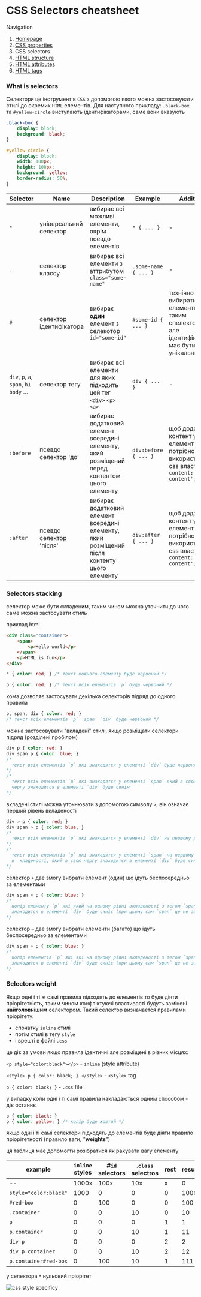 # CSS Selectors cheatsheet

Navigation

1. [Homepage](../readme.md)
2. [CSS properties](css_properties.md)
3. CSS selectors
4. [HTML structure](html_structure.md)
5. [HTML attributes](html_attributes.md)
6. [HTML tags](html_tags.md)

### What is selectors

Селектори це інструмент в `CSS` з допомогою якого можна застосовувати стилі до окремих `HTML` елементів. Для наступного прикладу:
`.black-box` та `#yellow-circle` виступають ідентифікаторами, саме вони вказують

```css
.black-box {
	display: block;
    background: black;
}

#yellow-circle {
	display: block;
	width: 100px;
    height: 100px;
    background: yellow;
    border-radius: 50%;
}
```


| Selector | Name | Description | Example | Additional |
| -- | -- | -- | -- | -- |
| `*` | універсальний селектор | вибирає всі можливі елементи, окрім псевдо елементів | `* { ... }` | - |
| `.` | селектор классу | вибирає всі елементи з аттрибутом `class="some-name"`| `.some-name { ... }` | - |
| `#` | селектор ідентифікатора | вибирає __один__ елемент з селекотор `id="some-id"`| `#some-id { ... }` | технічно може вибирати всі елементи з таким спелектором, але ідентифікатор має бути унікальним |
| `div`, `p`, `a`, `span`, `h1` `body` ... | селектор тегу | вибирає всі елементи для яких підходить цей тег `<div>` `<p>` `<a>` | `div { ... }` | -  |
| `:before` | псевдо селектор 'до' | вибирає додатковий елемент всередині елементу, який розміщений перед контентом цього елементу | `div:before { ... }` | щоб додати контент у цей елемент потрібно використовувати css властивість `content: 'some content';` |
| `:after` | псевдо селектор 'після' | вибирає додатковий елемент всередині елементу, який розміщений після контенту цього елементу | `div:after { ... }` | щоб додати контент у цей елемент потрібно використовувати css властивість `content: 'some content';` |

### Selectors stacking

селектор може бути складеним, таким чином можна уточнити до чого саме можна застосувати стиль

приклад html
```html
<div class="container">
	<span>
		<p>Hello world</p>
	</span>
    <p>HTML is fun</p>
</div> 
```

```css
* { color: red; } /* текст кожного елементу буде червоний */
```
```css
p { color: red; } /* текст всіх елементів `p` буде червоний */
```
кома дозволяє застосувати декілька селекторів підряд до одного правила
```css
p, span, div { color: red; }
/* текст всіх елементів `p` `span` `div` буде червоний */
```
можна застосовувати "вкладені" стилі, якщо розміщати селектори підряд (розділені пробілом)
```css
div p { color: red; }
div span p { color: blue; }
/*
  текст всіх елементів `p` які знаходятся у елементі `div` буде червоний
*/
/*
  текст всіх елементів `p` які знаходятся у елементі `span` який в свою
  чергу знаходится в елементі `div` буде синім
*/
```
вкладені стилі можна уточнювати з допомогою символу `>`, він означає перший рівень вкладеності
```css
div > p { color: red; }
div span > p { color: blue; }
/*
  текст всіх елементів `p` які знаходятся у елементі `div` на першому рівні вкладеності буде червоний
*/
/*
  текст всіх елементів `p` які знаходятся у елементі `span` на першому рівні
  в  кладеності, який в свою чергу знаходится в елементі `div` буде синім
*/
```
селектор `+` дає змогу вибрати елемент (один) що ідуть беспосередньо за елементами
```css
div span + p { color: blue; }
/*
  колір елементу `p` які який на одному рівні вкладеності з тегом `span` який
  знаходится в елементі `div` буде синіс (при цьому сам `span` це не задіває)
*/
```

селектор `~` дає змогу вибрати елементи (багато) що ідуть беспосередньо за елементами
```css
div span ~ p { color: blue; }
/*
  колір елементів `p` які які на одному рівні вкладеності з тегом `span` який
  знаходится в елементі `div` буде синіс (при цьому сам `span` це не задіває)
*/
```


### Selectors weight

Якщо одні і ті ж самі правила підходять до елементів то буде діяти пріорітетність, таким чином конфліктуючі властивості будуть замінені __найголовнішим__ селектором.
Такий селектор визначаєтся правилами пріорітету:
 - спочатку `inline` стилі
 - потім стилі в тегу `style`
 - і врешті в файлі `.css`

це діє за умови якщо правила ідентичні але розміщені в різних місцях:

`<p style="color:black"></p>` - `inline` (style attribute)

`<style> p { color: black; } </style>` - `<style>` tag

`p { color: black; }` - `.css` file

у випадку коли одні і ті самі правила накладаються одним способом - діє останнє

```css
p { color: black; }
p { color: yellow; } /* колір буде жовтий */
```

якщо одні і ті самі селектори підходять до елементів буде діяти правило пріорітетності (правило ваги, "__weights__")

ця таблиця має допомогти розібратися як рахувати вагу елементу

| example | `inline` styles | #`id` selectors | .`class` selectros | rest | result |
| -- | -- | -- | -- | -- | -- |
| -- | 1000x | 100x | 10x | x | 0 | -- |
| `style="color:black"` | 1000 | 0 | 0 | 0 | 1000 |
| `#red-box` | 0 | 100 | 0 | 0 | 100 |
| `.container` | 0 | 0 | 10 | 0 | 10 |
| `p` | 0 | 0 | 0 | 1 | 1 |
| `p.container` | 0 | 0 | 10 | 1 | 11 |
| `div p` | 0 | 0 | 0 | 2 | 2 |
| `div p.container` | 0 | 0 | 10 | 2 | 12 |
| `p.container#red-box` | 0 | 100 | 10 | 1 | 111 |

у селектора `*` нульовий пріорітет

![css style specificy](https://cloud.netlifyusercontent.com/assets/344dbf88-fdf9-42bb-adb4-46f01eedd629/ca8aa7b1-17cf-455e-a1e6-5e409518d09a/specificity-wars.jpg)

